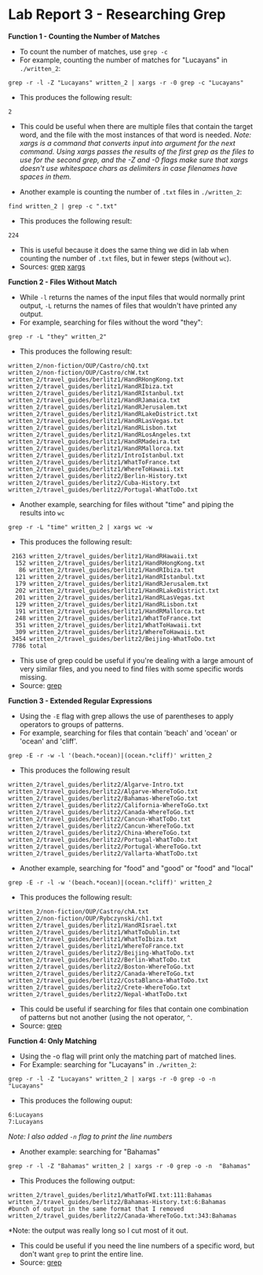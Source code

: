 # Lab Report 3 - Researching Grep
**Function 1 - Counting the Number of Matches**
* To count the number of matches, use <code>grep -c</code>
* For example, counting the number of matches for "Lucayans" in <code>./written_2</code>:
```
grep -r -l -Z "Lucayans" written_2 | xargs -r -0 grep -c "Lucayans"
```
* This produces the following result:
```
2
```
* This could be useful when there are multiple files that contain the target word, and the file with the most instances of that word is needed. 
*Note: xargs is a command that converts input into argument for the next command. Using xargs passes the results of the first grep as the files to use for the second grep, and the -Z and -0 flags make sure that xargs doesn't use whitespace chars as delimiters in case filenames have spaces in them.*

* Another example is counting the number of <code>.txt</code> files in <code>./written_2</code>:
```
find written_2 | grep -c ".txt"
```
* This produces the following result:
```
224
```
* This is useful because it does the same thing we did in lab when counting the number of <code>.txt</code> files, but in fewer steps (without <code>wc</code>). 
* Sources: 
[grep](https://www.gnu.org/software/grep/manual/grep.html)
[xargs](https://www.man7.org/linux/man-pages/man1/xargs.1.html)

**Function 2 - Files Without Match**
* While <code>-l</code> returns the names of the input files that would normally print output, <code>-L</code> returns the names of files that wouldn't have printed any output.
* For example, searching for files without the word "they":
```
grep -r -L "they" written_2"
```
* This produces the following result:
```
written_2/non-fiction/OUP/Castro/chQ.txt
written_2/non-fiction/OUP/Castro/chW.txt
written_2/travel_guides/berlitz1/HandRHongKong.txt
written_2/travel_guides/berlitz1/HandRIbiza.txt
written_2/travel_guides/berlitz1/HandRIstanbul.txt
written_2/travel_guides/berlitz1/HandRJamaica.txt
written_2/travel_guides/berlitz1/HandRJerusalem.txt
written_2/travel_guides/berlitz1/HandRLakeDistrict.txt
written_2/travel_guides/berlitz1/HandRLasVegas.txt
written_2/travel_guides/berlitz1/HandRLisbon.txt
written_2/travel_guides/berlitz1/HandRLosAngeles.txt
written_2/travel_guides/berlitz1/HandRMadeira.txt
written_2/travel_guides/berlitz1/HandRMallorca.txt
written_2/travel_guides/berlitz1/IntroIstanbul.txt
written_2/travel_guides/berlitz1/WhatToFrance.txt
written_2/travel_guides/berlitz1/WhereToHawaii.txt
written_2/travel_guides/berlitz2/Berlin-History.txt
written_2/travel_guides/berlitz2/Cuba-History.txt
written_2/travel_guides/berlitz2/Portugal-WhatToDo.txt
```
* Another example, searching for files without "time" and piping the results into <code>wc</code>
```
grep -r -L "time" written_2 | xargs wc -w
```
* This produces the following result:
```
 2163 written_2/travel_guides/berlitz1/HandRHawaii.txt
  152 written_2/travel_guides/berlitz1/HandRHongKong.txt
   86 written_2/travel_guides/berlitz1/HandRIbiza.txt
  121 written_2/travel_guides/berlitz1/HandRIstanbul.txt
  179 written_2/travel_guides/berlitz1/HandRJerusalem.txt
  202 written_2/travel_guides/berlitz1/HandRLakeDistrict.txt
  201 written_2/travel_guides/berlitz1/HandRLasVegas.txt
  129 written_2/travel_guides/berlitz1/HandRLisbon.txt
  191 written_2/travel_guides/berlitz1/HandRMallorca.txt
  248 written_2/travel_guides/berlitz1/WhatToFrance.txt
  351 written_2/travel_guides/berlitz1/WhatToHawaii.txt
  309 written_2/travel_guides/berlitz1/WhereToHawaii.txt
 3454 written_2/travel_guides/berlitz2/Beijing-WhatToDo.txt
 7786 total
 ```
 * This use of grep could be useful if you're dealing with a large amount of very similar files, and you need to find files with some specific words missing.
* Source: [grep](https://www.gnu.org/software/grep/manual/grep.html)

**Function 3 - Extended Regular Expressions**
* Using the <code>-E</code> flag with grep allows the use of parentheses to apply operators to groups of patterns.
* For example, searching for files that contain 'beach' and 'ocean' or 'ocean' and 'cliff'.
```
grep -E -r -w -l '(beach.*ocean)|(ocean.*cliff)' written_2
```
* This produces the following result
```
written_2/travel_guides/berlitz2/Algarve-Intro.txt
written_2/travel_guides/berlitz2/Algarve-WhereToGo.txt
written_2/travel_guides/berlitz2/Bahamas-WhereToGo.txt
written_2/travel_guides/berlitz2/California-WhereToGo.txt
written_2/travel_guides/berlitz2/Canada-WhereToGo.txt
written_2/travel_guides/berlitz2/Cancun-WhatToDo.txt
written_2/travel_guides/berlitz2/Cancun-WhereToGo.txt
written_2/travel_guides/berlitz2/China-WhereToGo.txt
written_2/travel_guides/berlitz2/Portugal-WhatToDo.txt
written_2/travel_guides/berlitz2/Portugal-WhereToGo.txt
written_2/travel_guides/berlitz2/Vallarta-WhatToDo.txt
```
* Another example, searching for "food" and "good" or "food" and "local"
```
grep -E -r -l -w '(beach.*ocean)|(ocean.*cliff)' written_2
```
* This produces the following result:
```
written_2/non-fiction/OUP/Castro/chA.txt
written_2/non-fiction/OUP/Rybczynski/ch1.txt
written_2/travel_guides/berlitz1/HandRIsrael.txt
written_2/travel_guides/berlitz1/WhatToDublin.txt
written_2/travel_guides/berlitz1/WhatToIbiza.txt
written_2/travel_guides/berlitz1/WhereToFrance.txt
written_2/travel_guides/berlitz2/Beijing-WhatToDo.txt
written_2/travel_guides/berlitz2/Berlin-WhatToDo.txt
written_2/travel_guides/berlitz2/Boston-WhereToGo.txt
written_2/travel_guides/berlitz2/Canada-WhereToGo.txt
written_2/travel_guides/berlitz2/CostaBlanca-WhatToDo.txt
written_2/travel_guides/berlitz2/Crete-WhereToGo.txt
written_2/travel_guides/berlitz2/Nepal-WhatToDo.txt
```
* This could be useful if searching for files that contain one combination of patterns but not another (using the not operator, <code>^</code>.
* Source: [grep](https://www.gnu.org/software/grep/manual/grep.html)
 
**Function 4: Only Matching**
* Using the -o flag will print only the matching part of matched lines. 
* For Example: searching for "Lucayans" in <code>./written_2</code>:
```
grep -r -l -Z "Lucayans" written_2 | xargs -r -0 grep -o -n  "Lucayans"
```
* This produces the following ouput:
```
6:Lucayans
7:Lucayans
```
*Note: I also added <code>-n</code> flag to print the line numbers*
* Another example: searching for "Bahamas"
```
grep -r -l -Z "Bahamas" written_2 | xargs -r -0 grep -o -n  "Bahamas"
```
* This Produces the following output:
```
written_2/travel_guides/berlitz1/WhatToFWI.txt:111:Bahamas
written_2/travel_guides/berlitz2/Bahamas-History.txt:6:Bahamas
#bunch of output in the same format that I removed
written_2/travel_guides/berlitz2/Canada-WhereToGo.txt:343:Bahamas
```
*Note: the output was really long so I cut most of it out.
* This could be useful if you need the line numbers of a specific word, but don't want <code>grep</code> to print the entire line.
* Source: [grep](https://www.gnu.org/software/grep/manual/grep.html)



